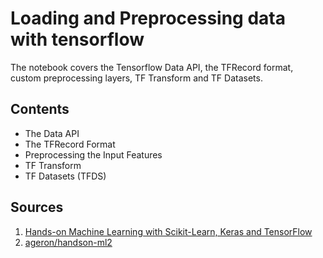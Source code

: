 # Loading and Preprocessing data with tensorflow
The notebook covers the Tensorflow Data API, the TFRecord format, custom preprocessing layers, TF Transform and TF Datasets.


## Contents
* The Data API
* The TFRecord Format
* Preprocessing the Input Features
* TF Transform
* TF Datasets (TFDS)

## Sources
1. [Hands-on Machine Learning with Scikit-Learn, Keras and TensorFlow](https://www.oreilly.com/library/view/hands-on-machine-learning/9781492032632/)
2. [ageron/handson-ml2](https://github.com/ageron/handson-ml2)
